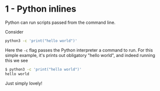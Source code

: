 # 1 - Python inlines
Python can run scripts passed from the command line. 

Consider

```bash
python3 -c 'print("hello world")'
```

Here the `-c` flag passes the Python interpreter a command to run. 
For this simple example, it's prints out obligatory "hello world", and indeed 
running this we see 

```bash
$ python3 -c 'print("hello world")'
hello world
```

Just simply lovely!
